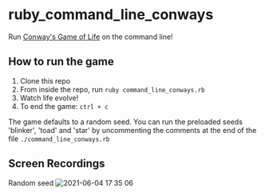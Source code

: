 # ruby_command_line_conways

Run [Conway's Game of Life](https://en.wikipedia.org/wiki/Conway%27s_Game_of_Life) on the command line!




## How to run the game
1. Clone this repo
1. From inside the repo, run `ruby command_line_conways.rb`
1. Watch life evolve!
1. To end the game: `ctrl + c`

The game defaults to a random seed. 
You can run the preloaded seeds 'blinker', 'toad' and 'star' by uncommenting the comments at the end of the file `./command_line_conways.rb` 

## Screen Recordings
Random seed
![2021-06-04 17 35 06](https://user-images.githubusercontent.com/8527715/120750954-5002f900-c55b-11eb-9a46-415a09264362.gif)

